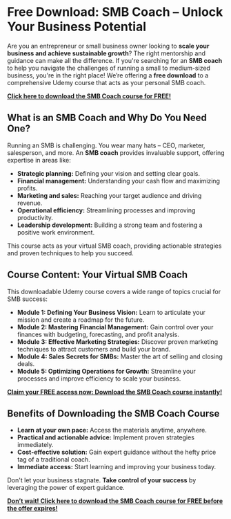 # Free Download: SMB Coach – Unlock Your Business Potential

Are you an entrepreneur or small business owner looking to **scale your business and achieve sustainable growth**? The right mentorship and guidance can make all the difference. If you're searching for an **SMB coach** to help you navigate the challenges of running a small to medium-sized business, you're in the right place! We’re offering a **free download** to a comprehensive Udemy course that acts as your personal SMB coach.

[**Click here to download the SMB Coach course for FREE!**](https://udemywork.com/smb-coach)

## What is an SMB Coach and Why Do You Need One?

Running an SMB is challenging. You wear many hats – CEO, marketer, salesperson, and more. An **SMB coach** provides invaluable support, offering expertise in areas like:

*   **Strategic planning:** Defining your vision and setting clear goals.
*   **Financial management:** Understanding your cash flow and maximizing profits.
*   **Marketing and sales:** Reaching your target audience and driving revenue.
*   **Operational efficiency:** Streamlining processes and improving productivity.
*   **Leadership development:** Building a strong team and fostering a positive work environment.

This course acts as your virtual SMB coach, providing actionable strategies and proven techniques to help you succeed.

## Course Content: Your Virtual SMB Coach

This downloadable Udemy course covers a wide range of topics crucial for SMB success:

*   **Module 1: Defining Your Business Vision:** Learn to articulate your mission and create a roadmap for the future.
*   **Module 2: Mastering Financial Management:** Gain control over your finances with budgeting, forecasting, and profit analysis.
*   **Module 3: Effective Marketing Strategies:** Discover proven marketing techniques to attract customers and build your brand.
*   **Module 4: Sales Secrets for SMBs:** Master the art of selling and closing deals.
*   **Module 5: Optimizing Operations for Growth:** Streamline your processes and improve efficiency to scale your business.

[**Claim your FREE access now: Download the SMB Coach course instantly!**](https://udemywork.com/smb-coach)

## Benefits of Downloading the SMB Coach Course

*   **Learn at your own pace:** Access the materials anytime, anywhere.
*   **Practical and actionable advice:** Implement proven strategies immediately.
*   **Cost-effective solution:** Gain expert guidance without the hefty price tag of a traditional coach.
*   **Immediate access:** Start learning and improving your business today.

Don't let your business stagnate. **Take control of your success** by leveraging the power of expert guidance.

[**Don’t wait! Click here to download the SMB Coach course for FREE before the offer expires!**](https://udemywork.com/smb-coach)
